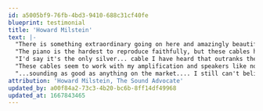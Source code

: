 ```yaml
---
id: a5005bf9-76fb-4bd3-9410-688c31cf40fe
blueprint: testimonial
title: 'Howard Milstein'
text: |-
  "There is something extraordinary going on here and amazingly beautiful in the initial trials. Could it be magic?"
  "The piano is the hardest to reproduce faithfully, but these cables have done an excellent job so far...I was a bit shocked to hear such reverbera(tion) on the Benjamin Britten ECO strings, that heretofore were a bit lively and shouty...this told me something special was going on with these cables..."
  "I'd say it's the only silver... cable I have heard that outranks the most expensive all-copper I have ever heard!"
  "These cables seem to work with my amplification and speakers like nothing I have heard before, and that's saying something for ANY TYPE OF CABLE!"
  "...sounding as good as anything on the market.... I still can't believe it is so...and that goes for almost every other cable I have tried. (My past reviews have a subtle disdain for silver-plated copper.) Your pricing for the gauge that I have (AgPur12) is quite amazing compared to other high end companies! I'm enjoying this cable more than anything I have in a long while...it is perfect in the upper mid-high frequencies at this point in my evaluation(,) with a smooth ambient effect and much detail and huge soundstaging. Nothing ever SHOUTS AT YOU...they are that musical!!"
attribution: 'Howard Milstein, The Sound Advocate'
updated_by: a00f84a2-73c3-4b20-bc6b-8ff14df49968
updated_at: 1667843465
---
```

